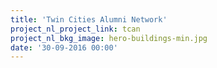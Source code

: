 ```yaml
---
title: 'Twin Cities Alumni Network'
project_nl_project_link: tcan
project_nl_bkg_image: hero-buildings-min.jpg
date: '30-09-2016 00:00'
---
```


